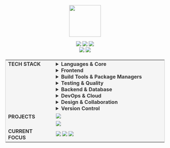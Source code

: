 <div align="center">
  <!-- GitHub Cat animation -->
  <p>
    <img src="https://media0.giphy.com/media/v1.Y2lkPTc5MGI3NjExZmlhbXh3dWpkaXRzMHdsZXZjN3N4cXpxdWUwM2I3ZG5rbmxrZmQ3diZlcD12MV9pbnRlcm5hbF9naWZfYnlfaWQmY3Q9cw/JDPk6orkR7D7LcXmMK/giphy.gif" width="100"> 
  </p>

  <!-- Developer info badges -->
  <div>
    <img src="https://badgen.net/badge/focus/Frontend%20Development%20%7C%20AI/red" />
    <img src="https://badgen.net/badge/location/South%20Korea/black" />
    <img src="https://badgen.net/badge/interests/UI%2C%20UX%2C%20Performance/yellow" />
  </div>
  
  <!-- Contact info -->
  <div>
    <img src="https://api.visitorbadge.io/api/daily?path=https%3A%2F%2Fgithub.com%2Flledellebell%2Flledellebell&label=Today&labelColor=%23000000&countColor=%23555555&style=flat&labelStyle=none" />
    <img src="https://badgen.net/badge/Profile%20Views/1.2k+/black" />
  </div>
</div>

<!-- Title/Content layout using markdown table -->
<table style="margin-top: 20px;margin-bottom: 20px;border: 1px solid #ccc;border-collapse: collapse;background-color: #f5f5f5;color: #333">
<tr>
  <td width="30%" valign="top">
    <strong align="right"> TECH STACK</strong>
  </td>
  <td width="70%">
<details>
<summary><b>Languages & Core</b></summary>
<img src="https://skillicons.dev/icons?i=js,ts,nodejs&theme=dark" />
</details>

<details>
<summary><b>Frontend</b></summary>
<img src="https://skillicons.dev/icons?i=html,css,react,vue,nextjs,tailwind,styledcomponents,redux,sass,less,bootstrap&theme=dark" />
</details>

<details>
<summary><b>Build Tools & Package Managers</b></summary>
<img src="https://skillicons.dev/icons?i=webpack,vite,babel,gulp,rollup,npm,pnpm&theme=dark" />
</details>

<details>
<summary><b>Testing & Quality</b></summary>
<img src="https://skillicons.dev/icons?i=jest,vitest&theme=dark" />
</details>

<details>
<summary><b>Backend & Database</b></summary>
<img src="https://skillicons.dev/icons?i=express,nginx,mongodb,postgres,mysql,redis&theme=dark" />
</details>

<details>
<summary><b>DevOps & Cloud</b></summary>
<img src="https://skillicons.dev/icons?i=docker,aws,googlecloud&theme=dark" />
</details>

<details>
<summary><b>Design & Collaboration</b></summary>
<img src="https://skillicons.dev/icons?i=figma,ai,ps,xd&theme=dark" />
</details>

<details>
<summary><b>Version Control</b></summary>
<img src="https://skillicons.dev/icons?i=git,github,bitbucket,gitlab&theme=dark" />
</details>
  </td>
</tr>
<tr>
  <td width="30%" valign="top">
    <strong align="right">PROJECTS</strong>
  </td>
  <td width="70%">
<div>
<a href="https://github.com/lledellebell/code-review-monster">
<img src="https://badgen.net/badge/Code%20Review%20Monster%20(Private)/TypeScript%20%7C%20Serverless%20%7C%20Google%20Gemini/blue?icon=github" />
</a>
</div>

<div style="margin-top: 8px;">
<a href="https://deep-loan.com/loan-calculator">
<img src="https://badgen.net/badge/Installment%20Loan%20Calculator%20(WIP)/Next.js%20%7C%20TypeScript%20%7C%20Tailwind/orange?icon=github" />
</a>
</div>
  </td>
</tr>
<tr>
  <td width="30%" valign="top">
    <strong align="right">CURRENT FOCUS</strong>
  </td>
  <td width="70%">
<div>
<img src="https://badgen.net/badge/AI%20Integration/LLM%20APIs%20%26%20Vector%20DBs/black" />
<img src="https://badgen.net/badge/Performance/Core%20Web%20Vitals/black" />
<img src="https://badgen.net/badge/Architecture/Micro-Frontends/black" />
</div>
  </td>
</tr>
</table>

<!-- Recent Activity Section -->
<!-- <div align="center">
  <h2><img src="https://media.giphy.com/media/juua9i2c2fA0AIp2iq/giphy.gif" width="25"> RECENT ACTIVITY</h2> -->
  
  <!--RECENT_ACTIVITY:start-->
  <!-- ⭐ Starred [organization/repo-name](https://github.com/organization/repo-name)
  🔱 Forked [organization/another-repo](https://github.com/organization/another-repo)
  🗣 Commented on [#123](https://github.com/organization/repo/issues/123) in [organization/repo](https://github.com/organization/repo)
  🎉 Merged PR [#456](https://github.com/organization/repo/pull/456) in [organization/repo](https://github.com/organization/repo)
  👀 Watched [organization/interesting-project](https://github.com/organization/interesting-project) -->
  <!--RECENT_ACTIVITY:end-->
  
  <!-- <div align="center">
    <img src="https://badgen.net/badge/Last%20Updated/Daily%20by%20GitHub%20Action/cyan" />
  </div>
</div> -->

<!-- Streak Stats Section -->
<!-- 
<div align="center">
  <h2>🔥 CONTRIBUTION STREAK</h2>
  <img src="https://github-readme-streak-stats.herokuapp.com/?user=lledellebell&theme=radical&hide_border=true" alt="GitHub Streak" />
</div>
 -->

<!-- Wave-style footer to match header -->
<!-- <img width="100%" src="https://capsule-render.vercel.app/api?type=waving&color=0:333333,100:000000&height=120&section=footer&animation=fadeIn" /> -->
